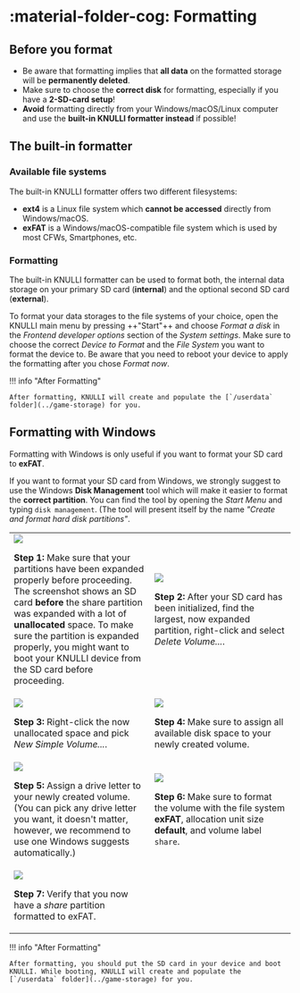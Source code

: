 # :material-folder-cog: Formatting

## Before you format

* Be aware that formatting implies that **all data** on the formatted storage will be **permanently deleted**.
* Make sure to choose the **correct disk** for formatting, especially if you have a **2-SD-card setup**!
* **Avoid** formatting directly from your Windows/macOS/Linux computer and use the **built-in KNULLI formatter instead** if possible!

## The built-in formatter

### Available file systems

The built-in KNULLI formatter offers two different filesystems:

* **ext4** is a Linux file system which **cannot be accessed** directly from Windows/macOS.
* **exFAT** is a Windows/macOS-compatible file system which is used by most CFWs, Smartphones, etc.

### Formatting

The built-in KNULLI formatter can be used to format both, the internal data storage on your primary SD card (**internal**) and the optional second SD card (**external**).

To format your data storages to the file systems of your choice, open the KNULLI main menu by pressing ++"Start"++ and choose *Format a disk* in the *Frontend developer options* section of the *System settings*. Make sure to choose the correct *Device to Format* and the *File System* you want to format the device to. Be aware that you need to reboot your device to apply the formatting after you chose *Format now*.

!!! info "After Formatting"

    After formatting, KNULLI will create and populate the [`/userdata` folder](../game-storage) for you.

## Formatting with Windows

Formatting with Windows is only useful if you want to format your SD card to **exFAT**.

If you want to format your SD card from Windows, we strongly suggest to use the Windows **Disk Management** tool which will make it easier to format the **correct partition**. You can find the tool by opening the *Start Menu* and typing `disk management`. (The tool will present itself by the name *"Create and format hard disk partitions"*.

<table>
	<tr>
		<td width="50%">
			<img src="/_inc/images/play/formatting/001-formatting-after-flashing-not-yet-expanded.png">
			<p><strong>Step 1: </strong>Make sure that your partitions have been expanded properly before proceeding. The screenshot shows an SD card <strong>before</strong> the share partition was expanded with a lot of <strong>unallocated</strong> space. To make sure the partition is expanded properly, you might want to boot your KNULLI device from the SD card before proceeding.</p>
		</td>
		<td width="50%">
			<img src="/_inc/images/play/formatting/002-formatting-delete-volume.png">
	    	<p><strong>Step 2: </strong>After your SD card has been initialized, find the largest, now expanded partition, right-click and select <em>Delete Volume...</em>.</p>
		</td>
	</tr>
	<tr>
		<td>
			<img src="/_inc/images/play/formatting/003-formatting-create-volume.png">
			<p><strong>Step 3: </strong>Right-click the now unallocated space and pick <em>New Simple Volume...</em>.</p>
		</td>
		<td>
			<img src="/_inc/images/play/formatting/004-formatting-create-volume-max-size.png">
			<p><strong>Step 4: </strong>Make sure to assign all available disk space to your newly created volume.</p>
		</td>
	</tr>
	<tr>
		<td>
			<img src="/_inc/images/play/formatting/005-formatting-create-volume-assign-drive-letter.png">
			<p><strong>Step 5: </strong>Assign a drive letter to your newly created volume. (You can pick any drive letter you want, it doesn't matter, however, we recommend to use one Windows suggests automatically.)</p>
		</td>
		<td>
			<img src="/_inc/images/play/formatting/006-formatting-create-volume-format-to-exfat.png">
			<p><strong>Step 6: </strong>Make sure to format the volume with the file system <strong>exFAT</strong>, allocation unit size <strong>default</strong>, and volume label <code>share</code>.</p>
		</td>
	</tr>
	<tr>
		<td>
			<img src="/_inc/images/play/formatting/007-formatting-formatted-to-exfat.png">
			<p><strong>Step 7: </strong>Verify that you now have a <em>share</em> partition formatted to exFAT.</p>
		</td>
		<td></td>
	</tr>
</table>

!!! info "After Formatting"

    After formatting, you should put the SD card in your device and boot KNULLI. While booting, KNULLI will create and populate the [`/userdata` folder](../game-storage) for you.
